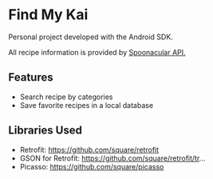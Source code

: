 # Find My Kai
Personal project developed with the Android SDK.

All recipe information is provided by [Spoonacular API.](https://spoonacular.com/food-api) 


## Features
- Search recipe by categories
- Save favorite recipes in a local database

## Libraries Used
- Retrofit: https://github.com/square/retrofit
- GSON for Retrofit: https://github.com/square/retrofit/tr...
- Picasso: https://github.com/square/picasso
